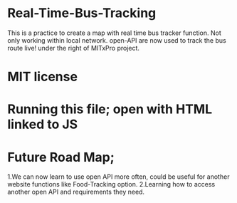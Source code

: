 # Real-Time-Bus-Tracking
This is a practice to create a map with real time bus tracker function.
Not only working within local network. open-API are now used to track the bus route live!
under the right of MITxPro project.
# MIT license

# Running this file; open with HTML linked to JS 

# Future Road Map; 
1.We can now learn to use open API more often, could be useful for another website functions like Food-Tracking option.
2.Learning how to access another open API and requirements they need. 
